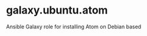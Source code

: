 galaxy.ubuntu.atom
================================

Ansible Galaxy role for installing Atom on Debian based

